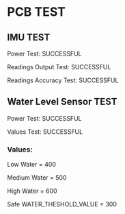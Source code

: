 # PCB TEST

## IMU TEST

Power Test: SUCCESSFUL

Readings Output Test: SUCCESSFUL

Readings Accuracy Test: SUCCESSFUL

## Water Level Sensor TEST

Power Test: SUCCESSFUL

Values Test: SUCCESSFUL

### Values:

Low Water = 400

Medium Water = 500

High Water = 600

Safe WATER_THESHOLD_VALUE = 300
